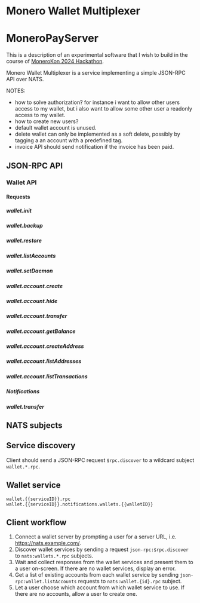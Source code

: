 # Monero Wallet Multiplexer
# MoneroPayServer

This is a description of an experimental software that I wish to build in the course of [MoneroKon 2024 Hackathon]().

Monero Wallet Multiplexer is a service implementing a simple JSON-RPC API over NATS.

NOTES:

- how to solve authorization? for instance i want to allow other users access to my wallet, but i also want to allow some other user a readonly access to my wallet.
- how to create new users?
- default wallet account is unused.
- delete wallet can only be implemented as a soft delete, possibly by tagging a an account with a predefined tag.
- invoice API should send notification if the invoice has been paid.

## JSON-RPC API

### Wallet API

#### Requests

##### wallet.init
##### wallet.backup
##### wallet.restore
##### wallet.listAccounts
##### wallet.setDaemon
##### wallet.account.create
##### wallet.account.hide
##### wallet.account.transfer
##### wallet.account.getBalance
##### wallet.account.createAddress
##### wallet.account.listAddresses
##### wallet.account.listTransactions

##### Notifications

##### wallet.transfer

## NATS subjects

## Service discovery

Client should send a JSON-RPC request `$rpc.discover` to a wildcard subject `wallet.*.rpc`.

## Wallet service

```
wallet.{{serviceID}}.rpc
wallet.{{serviceID}}.notifications.wallets.{{walletID}}
```

## Client workflow

1. Connect a wallet server by prompting a user for a server URL, i.e. https://nats.example.com/.
2. Discover wallet services by sending a request `json-rpc:$rpc.discover` to `nats:wallets.*.rpc` subjects.
3. Wait and collect responses from the wallet services and present them to a user on-screen. If there are no wallet services, display an error.
4. Get a list of existing accounts from each wallet service by sending `json-rpc:wallet.listAccounts` requests to `nats:wallet.{id}.rpc` subject.
5. Let a user choose which account from which wallet service to use. If there are no accounts, allow a user to create one.
